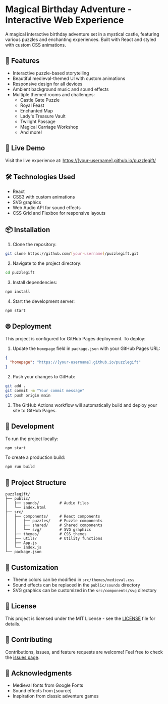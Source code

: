 # Magical Birthday Adventure - Interactive Web Experience

A magical interactive birthday adventure set in a mystical castle, featuring various puzzles and enchanting experiences. Built with React and styled with custom CSS animations.

## 🏰 Features

- Interactive puzzle-based storytelling
- Beautiful medieval-themed UI with custom animations
- Responsive design for all devices
- Ambient background music and sound effects
- Multiple themed rooms and challenges:
  - Castle Gate Puzzle
  - Royal Feast
  - Enchanted Map
  - Lady's Treasure Vault
  - Twilight Passage
  - Magical Carriage Workshop
  - And more!

## 🚀 Live Demo

Visit the live experience at: [https://[your-username].github.io/puzzlegift/](https://[your-username].github.io/puzzlegift/)

## 🛠️ Technologies Used

- React
- CSS3 with custom animations
- SVG graphics
- Web Audio API for sound effects
- CSS Grid and Flexbox for responsive layouts

## 📦 Installation

1. Clone the repository:
```bash
git clone https://github.com/[your-username]/puzzlegift.git
```

2. Navigate to the project directory:
```bash
cd puzzlegift
```

3. Install dependencies:
```bash
npm install
```

4. Start the development server:
```bash
npm start
```

## 🌐 Deployment

This project is configured for GitHub Pages deployment. To deploy:

1. Update the `homepage` field in `package.json` with your GitHub Pages URL:
```json
{
  "homepage": "https://[your-username].github.io/puzzlegift"
}
```

2. Push your changes to GitHub:
```bash
git add .
git commit -m "Your commit message"
git push origin main
```

3. The GitHub Actions workflow will automatically build and deploy your site to GitHub Pages.

## 🔧 Development

To run the project locally:

```bash
npm start
```

To create a production build:

```bash
npm run build
```

## 📁 Project Structure

```
puzzlegift/
├── public/
│   ├── sounds/         # Audio files
│   └── index.html
├── src/
│   ├── components/     # React components
│   │   ├── puzzles/    # Puzzle components
│   │   ├── shared/     # Shared components
│   │   └── svg/        # SVG graphics
│   ├── themes/         # CSS themes
│   ├── utils/          # Utility functions
│   ├── App.js
│   └── index.js
└── package.json
```

## 🎨 Customization

- Theme colors can be modified in `src/themes/medieval.css`
- Sound effects can be replaced in the `public/sounds` directory
- SVG graphics can be customized in the `src/components/svg` directory

## 📝 License

This project is licensed under the MIT License - see the [LICENSE](LICENSE) file for details.

## 🤝 Contributing

Contributions, issues, and feature requests are welcome! Feel free to check the [issues page](https://github.com/[your-username]/puzzlegift/issues).

## 🙏 Acknowledgments

- Medieval fonts from Google Fonts
- Sound effects from [source]
- Inspiration from classic adventure games
